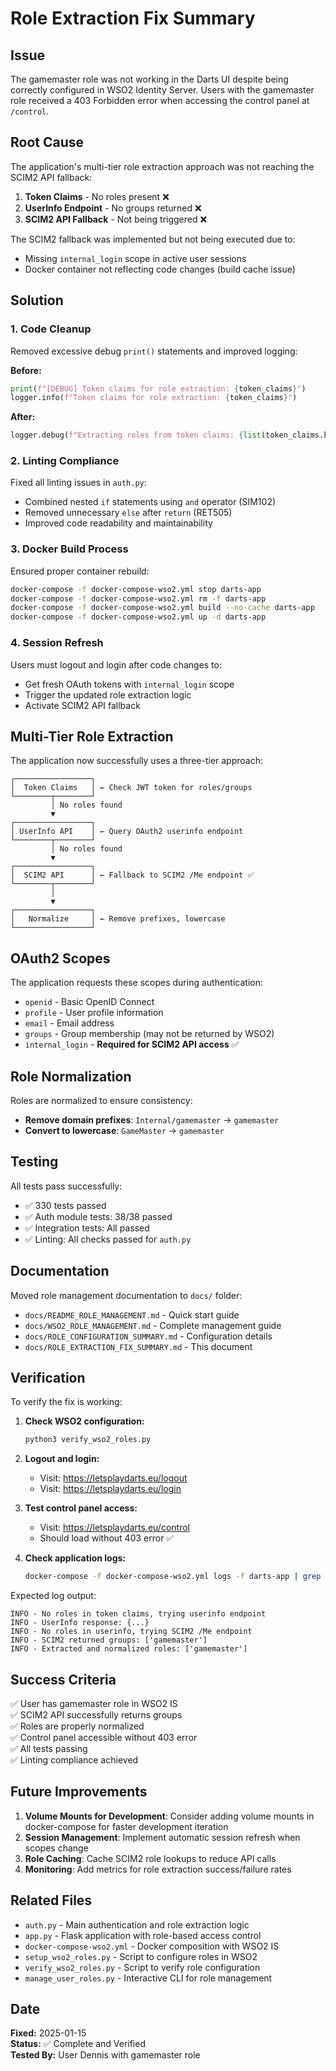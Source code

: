 # Role Extraction Fix Summary

## Issue

The gamemaster role was not working in the Darts UI despite being correctly configured in WSO2 Identity Server. Users with the gamemaster role received a 403 Forbidden error when accessing the control panel at `/control`.

## Root Cause

The application's multi-tier role extraction approach was not reaching the SCIM2 API fallback:

1. **Token Claims** - No roles present ❌
2. **UserInfo Endpoint** - No groups returned ❌
3. **SCIM2 API Fallback** - Not being triggered ❌

The SCIM2 fallback was implemented but not being executed due to:

- Missing `internal_login` scope in active user sessions
- Docker container not reflecting code changes (build cache issue)

## Solution

### 1. Code Cleanup

Removed excessive debug `print()` statements and improved logging:

**Before:**

```python
print(f"[DEBUG] Token claims for role extraction: {token_claims}")
logger.info(f"Token claims for role extraction: {token_claims}")
```

**After:**

```python
logger.debug(f"Extracting roles from token claims: {list(token_claims.keys())}")
```

### 2. Linting Compliance

Fixed all linting issues in `auth.py`:

- Combined nested `if` statements using `and` operator (SIM102)
- Removed unnecessary `else` after `return` (RET505)
- Improved code readability and maintainability

### 3. Docker Build Process

Ensured proper container rebuild:

```bash
docker-compose -f docker-compose-wso2.yml stop darts-app
docker-compose -f docker-compose-wso2.yml rm -f darts-app
docker-compose -f docker-compose-wso2.yml build --no-cache darts-app
docker-compose -f docker-compose-wso2.yml up -d darts-app
```

### 4. Session Refresh

Users must logout and login after code changes to:

- Get fresh OAuth tokens with `internal_login` scope
- Trigger the updated role extraction logic
- Activate SCIM2 API fallback

## Multi-Tier Role Extraction

The application now successfully uses a three-tier approach:

```
┌─────────────────┐
│  Token Claims   │ ← Check JWT token for roles/groups
└────────┬────────┘
         │ No roles found
         ▼
┌─────────────────┐
│ UserInfo API    │ ← Query OAuth2 userinfo endpoint
└────────┬────────┘
         │ No roles found
         ▼
┌─────────────────┐
│  SCIM2 API      │ ← Fallback to SCIM2 /Me endpoint ✅
└────────┬────────┘
         │
         ▼
┌─────────────────┐
│   Normalize     │ ← Remove prefixes, lowercase
└─────────────────┘
```

## OAuth2 Scopes

The application requests these scopes during authentication:

- `openid` - Basic OpenID Connect
- `profile` - User profile information
- `email` - Email address
- `groups` - Group membership (may not be returned by WSO2)
- `internal_login` - **Required for SCIM2 API access** ✅

## Role Normalization

Roles are normalized to ensure consistency:

- **Remove domain prefixes**: `Internal/gamemaster` → `gamemaster`
- **Convert to lowercase**: `GameMaster` → `gamemaster`

## Testing

All tests pass successfully:

- ✅ 330 tests passed
- ✅ Auth module tests: 38/38 passed
- ✅ Integration tests: All passed
- ✅ Linting: All checks passed for `auth.py`

## Documentation

Moved role management documentation to `docs/` folder:

- `docs/README_ROLE_MANAGEMENT.md` - Quick start guide
- `docs/WSO2_ROLE_MANAGEMENT.md` - Complete management guide
- `docs/ROLE_CONFIGURATION_SUMMARY.md` - Configuration details
- `docs/ROLE_EXTRACTION_FIX_SUMMARY.md` - This document

## Verification

To verify the fix is working:

1. **Check WSO2 configuration:**

   ```bash
   python3 verify_wso2_roles.py
   ```

2. **Logout and login:**
   - Visit: <https://letsplaydarts.eu/logout>
   - Visit: <https://letsplaydarts.eu/login>

3. **Test control panel access:**
   - Visit: <https://letsplaydarts.eu/control>
   - Should load without 403 error ✅

4. **Check application logs:**

   ```bash
   docker-compose -f docker-compose-wso2.yml logs -f darts-app | grep -E "roles|SCIM2"
   ```

Expected log output:

```
INFO - No roles in token claims, trying userinfo endpoint
INFO - UserInfo response: {...}
INFO - No roles in userinfo, trying SCIM2 /Me endpoint
INFO - SCIM2 returned groups: ['gamemaster']
INFO - Extracted and normalized roles: ['gamemaster']
```

## Success Criteria

✅ User has gamemaster role in WSO2 IS  
✅ SCIM2 API successfully returns groups  
✅ Roles are properly normalized  
✅ Control panel accessible without 403 error  
✅ All tests passing  
✅ Linting compliance achieved

## Future Improvements

1. **Volume Mounts for Development**: Consider adding volume mounts in docker-compose for faster development iteration
2. **Session Management**: Implement automatic session refresh when scopes change
3. **Role Caching**: Cache SCIM2 role lookups to reduce API calls
4. **Monitoring**: Add metrics for role extraction success/failure rates

## Related Files

- `auth.py` - Main authentication and role extraction logic
- `app.py` - Flask application with role-based access control
- `docker-compose-wso2.yml` - Docker composition with WSO2 IS
- `setup_wso2_roles.py` - Script to configure roles in WSO2
- `verify_wso2_roles.py` - Script to verify role configuration
- `manage_user_roles.py` - Interactive CLI for role management

## Date

**Fixed:** 2025-01-15  
**Status:** ✅ Complete and Verified  
**Tested By:** User Dennis with gamemaster role
